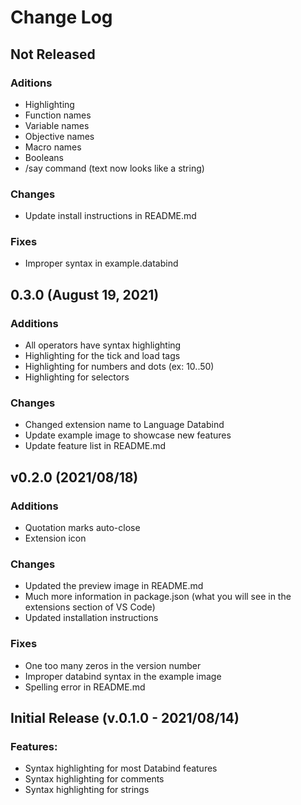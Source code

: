 # Change Log

## Not Released

### Aditions

- Highlighting
 - Function names
 - Variable names
 - Objective names
 - Macro names
 - Booleans
 - /say command (text now looks like a string)

### Changes
- Update install instructions in README.md

### Fixes
- Improper syntax in example.databind

## 0.3.0 (August 19, 2021)

### Additions
- All operators have syntax highlighting
- Highlighting for the tick and load tags
- Highlighting for numbers and dots (ex: 10..50)
- Highlighting for selectors

### Changes
- Changed extension name to Language Databind
- Update example image to showcase new features
- Update feature list in README.md

## v0.2.0 (2021/08/18)

### Additions
- Quotation marks auto-close
- Extension icon

### Changes
- Updated the preview image in README.md
- Much more information in package.json (what you will see in the extensions section of VS Code)
- Updated installation instructions

### Fixes
- One too many zeros in the version number
- Improper databind syntax in the example image
- Spelling error in README.md

## Initial Release (v.0.1.0 - 2021/08/14)

### Features:
- Syntax highlighting for most Databind features
- Syntax highlighting for comments
- Syntax highlighting for strings